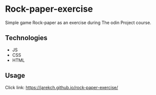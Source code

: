# Rock-paper-exercise

Simple game Rock-paper as an exercise during The odin Project course.

## Technologies
- JS 
- CSS 
- HTML

## Usage
Click link: https://jarekch.github.io/rock-paper-exercise/